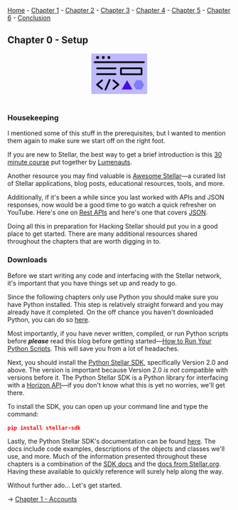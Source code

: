 [Home](README.md) - [Chapter 1](1-accounts.md) - [Chapter 2](2-payments.md) - [Chapter 3](3-assets.md) - [Chapter 4](4-decentralized-exchange.md) - [Chapter 5](5-path-payments.md) - [Chapter 6](6-xdr.md) - [Conclusion](7-conclusion.md)

## Chapter 0 - Setup

<div align="center"><img width="25%" src="imgs/dev-icon.svg"></div>
<br>

### Housekeeping

I mentioned some of this stuff in the prerequisites, but I wanted to mention them again to make sure we start off on the right foot.

If you are new to Stellar, the best way to get a brief introduction is this [30 minute course](https://www.lumenauts.com/courses/stellar-overview-course) put together by [Lumenauts](https://www.lumenauts.com).

Another resource you may find valuable is [Awesome Stellar](https://awesomestellar.com/)—a curated list of Stellar applications, blog posts, educational resources, tools, and more.

Additionally, if it's been a while since you last worked with APIs and JSON responses, now would be a good time to go watch a quick refresher on YouTube. Here's one on [Rest APIs](https://youtu.be/7YcW25PHnAA) and here's one that covers [JSON](https://youtu.be/iiADhChRriM).

Doing all this in preparation for Hacking Stellar should put you in a good place to get started. There are many additional resources shared throughout the chapters that are worth digging in to.

### Downloads

Before we start writing any code and interfacing with the Stellar network, it's important that you have things set up and ready to go.

Since the following chapters only use Python you should make sure you have Python installed. This step is relatively straight forward and you may already have it completed. On the off chance you haven't downloaded Python, you can do so [here](https://www.python.org/).

Most importantly, if you have never written, compiled, or run Python scripts before ***please*** read this blog before getting started—[How to Run Your Python Scripts](https://realpython.com/run-python-scripts/). This will save you from a lot of headaches. 

Next, you should install the [Python Stellar SDK](https://github.com/StellarCN/py-stellar-base), specifically Version 2.0 and above. The version is important because Version 2.0 *is not* compatible with versions before it. The Python Stellar SDK is a Python library for interfacing with a [Horizon API](https://horizon.stellar.org/)—if you don't know what this is yet no worries, we'll get there.

To install the SDK, you can open up your command line and type the command:

``` json
pip install stellar-sdk

```

Lastly, the Python Stellar SDK's documentation can be found [here](https://stellar-sdk.readthedocs.io/en/latest/). The docs include code examples, descriptions of the objects and classes we'll use, and more. Much of the information presented throughout these chapters is a combination of the [SDK docs](https://stellar-sdk.readthedocs.io/en/latest/) and the [docs from Stellar.org](https://www.stellar.org/developers/guides/get-started/). Having these available to quickly reference will surely help along the way.

Without further ado... Let's get started.

→ [Chapter 1 - Accounts](1-accounts.md)

